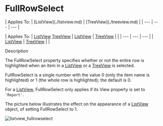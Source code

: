 




<h1 class="heading"><span class="name">FullRowSelect</span></h1>
| Applies To: | [ListView](./listview.md) | [TreeView](./treeview.md) |
| --- | --- | ---  |

| Applies To: | [ListView](./listview.md) [TreeView](./treeview.md) | [ListView](./listview.md) | [TreeView](./treeview.md) |  |
| --- | --- | ---  |
| [ListView](./listview.md) | [TreeView](./treeview.md) |  |


Description


The FullRowSelect property specifies whether or not the entire row is highlighted when an item in a [ListView](./listview.md) or a [TreeView](./treeview.md) is selected.


FullRowSelect is a single number with the value 0 (only the item name is highlighted) or 1 (the whole row is highlighted); the default is 0.


For a [ListView](./listview.md), FullRowSelect only applies if its View property is set to `'Report'`.


The picture below illustrates the effect on the appearance of a [ListView](./listview.md) object, of setting FullRowSelect to 1.


![listview_fullrowselect](../img/listview-fullrowselect.png)



